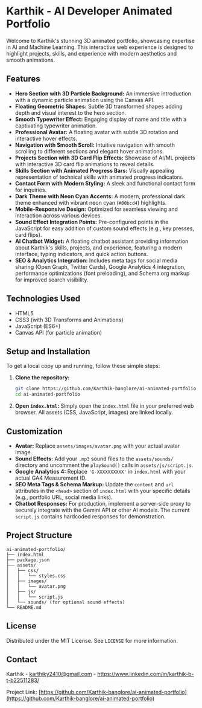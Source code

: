 # Karthik - AI Developer Animated Portfolio

Welcome to Karthik's stunning 3D animated portfolio, showcasing expertise in AI and Machine Learning. This interactive web experience is designed to highlight projects, skills, and experience with modern aesthetics and smooth animations.

## Features

-   **Hero Section with 3D Particle Background:** An immersive introduction with a dynamic particle animation using the Canvas API.
-   **Floating Geometric Shapes:** Subtle 3D transformed shapes adding depth and visual interest to the hero section.
-   **Smooth Typewriter Effect:** Engaging display of name and title with a captivating typewriter animation.
-   **Professional Avatar:** A floating avatar with subtle 3D rotation and interactive hover effects.
-   **Navigation with Smooth Scroll:** Intuitive navigation with smooth scrolling to different sections and elegant hover animations.
-   **Projects Section with 3D Card Flip Effects:** Showcase of AI/ML projects with interactive 3D card flip animations to reveal details.
-   **Skills Section with Animated Progress Bars:** Visually appealing representation of technical skills with animated progress indicators.
-   **Contact Form with Modern Styling:** A sleek and functional contact form for inquiries.
-   **Dark Theme with Neon Cyan Accents:** A modern, professional dark theme enhanced with vibrant neon cyan (`#00bcd4`) highlights.
-   **Mobile-Responsive Design:** Optimized for seamless viewing and interaction across various devices.
-   **Sound Effect Integration Points:** Pre-configured points in the JavaScript for easy addition of custom sound effects (e.g., key presses, card flips).
-   **AI Chatbot Widget:** A floating chatbot assistant providing information about Karthik's skills, projects, and experience, featuring a modern interface, typing indicators, and quick action buttons.
-   **SEO & Analytics Integration:** Includes meta tags for social media sharing (Open Graph, Twitter Cards), Google Analytics 4 integration, performance optimizations (font preloading), and Schema.org markup for improved search visibility.

## Technologies Used

-   HTML5
-   CSS3 (with 3D Transforms and Animations)
-   JavaScript (ES6+)
-   Canvas API (for particle animation)

## Setup and Installation

To get a local copy up and running, follow these simple steps:

1.  **Clone the repository:**
    ```bash
    git clone https://github.com/Karthik-banglore/ai-animated-portfolio.git
    cd ai-animated-portfolio
    ```

2.  **Open `index.html`:**
    Simply open the `index.html` file in your preferred web browser. All assets (CSS, JavaScript, images) are linked locally.

## Customization

-   **Avatar:** Replace `assets/images/avatar.png` with your actual avatar image.
-   **Sound Effects:** Add your `.mp3` sound files to the `assets/sounds/` directory and uncomment the `playSound()` calls in `assets/js/script.js`.
-   **Google Analytics 4:** Replace `'G-XXXXXXXXXX'` in `index.html` with your actual GA4 Measurement ID.
-   **SEO Meta Tags & Schema Markup:** Update the `content` and `url` attributes in the `<head>` section of `index.html` with your specific details (e.g., portfolio URL, social media links).
-   **Chatbot Responses:** For production, implement a server-side proxy to securely integrate with the Gemini API or other AI models. The current `script.js` contains hardcoded responses for demonstration.

## Project Structure

```
ai-animated-portfolio/
├── index.html
├── package.json
├── assets/
│   ├── css/
│   │   └── styles.css
│   ├── images/
│   │   └── avatar.png
│   ├── js/
│   │   └── script.js
│   └── sounds/ (for optional sound effects)
└── README.md
```

## License

Distributed under the MIT License. See `LICENSE` for more information. 

## Contact

Karthik - karthiky2410@gmail.com -  https://www.linkedin.com/in/karthik-b-t-b22511283/

Project Link: [https://github.com/Karthik-banglore/ai-animated-portfolio](https://github.com/Karthik-banglore/ai-animated-portfolio)
